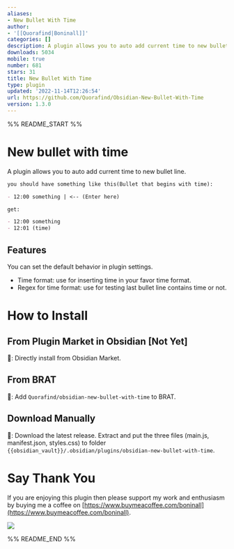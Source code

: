 ```yaml
---
aliases:
- New Bullet With Time
author:
- '[[Quorafind|Boninall]]'
categories: []
description: A plugin allows you to auto add current time to new bullet line.
downloads: 5034
mobile: true
number: 681
stars: 31
title: New Bullet With Time
type: plugin
updated: '2022-11-14T12:26:54'
url: https://github.com/Quorafind/Obsidian-New-Bullet-With-Time
version: 1.3.0
---
```


%% README_START %%

# New bullet with time

A plugin allows you to auto add current time to new bullet line.

```markdown
you should have something like this(Bullet that begins with time):

- 12:00 something | <-- (Enter here)

get:

- 12:00 something 
- 12:01 (time)
```

## Features

You can set the default behavior in plugin settings.

- Time format: use for inserting time in your favor time format.
- Regex for time format: use for testing last bullet line contains time or not.

# How to Install

## From Plugin Market in Obsidian [Not Yet]

💜: Directly install from Obsidian Market.

## From BRAT

🚗: Add `Quorafind/obsidian-new-bullet-with-time` to BRAT.

## Download Manually

🚚: Download the latest release. Extract and put the three files (main.js, manifest.json, styles.css) to
folder `{{obsidian_vault}}/.obsidian/plugins/obsidian-new-bullet-with-time`.

# Say Thank You

If you are enjoying this plugin then please support my work and enthusiasm by buying me a coffee
on [https://www.buymeacoffee.com/boninall](https://www.buymeacoffee.com/boninall).


<a href="https://www.buymeacoffee.com/boninall"><img src="https://img.buymeacoffee.com/button-api/?text=Buy me a coffee&emoji=&slug=boninall&button_colour=6495ED&font_colour=ffffff&font_family=Lato&outline_colour=000000&coffee_colour=FFDD00"></a>


%% README_END %%